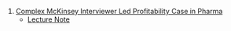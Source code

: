 1. [Complex McKinsey Interviewer Led Profitability Case in Pharma](https://youtu.be/pF1HTYg8Vhg)
    - [Lecture Note](./Note/Complex_McKinsey_Interviewer_Led_Profitability_Case_In_Pharma.md)
